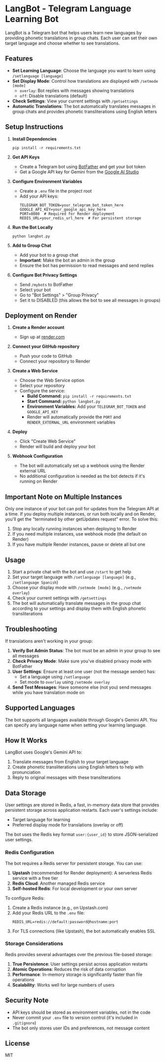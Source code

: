 # LangBot - Telegram Language Learning Bot

LangBot is a Telegram bot that helps users learn new languages by providing phonetic translations in group chats. Each user can set their own target language and choose whether to see translations.

## Features

- **Set Learning Language**: Choose the language you want to learn using `/setlanguage [language]`
- **Set Display Mode**: Control how translations are displayed with `/setmode [mode]`
  - `overlay`: Bot replies with messages showing translations
  - `off`: Disable translations (default)
- **Check Settings**: View your current settings with `/getsettings`
- **Automatic Translations**: The bot automatically translates messages in group chats and provides phonetic transliterations using English letters

## Setup Instructions

1. **Install Dependencies**
   ```
   pip install -r requirements.txt
   ```

2. **Get API Keys**
   - Create a Telegram bot using [BotFather](https://t.me/botfather) and get your bot token
   - Get a Google API key for Gemini from the [Google AI Studio](https://ai.google.dev/)

3. **Configure Environment Variables**
   - Create a `.env` file in the project root
   - Add your API keys:
     ```
     TELEGRAM_BOT_TOKEN=your_telegram_bot_token_here
     GOOGLE_API_KEY=your_google_api_key_here
     PORT=8080  # Required for Render deployment
     REDIS_URL=your_redis_url_here  # For persistent storage
     ```

4. **Run the Bot Locally**
   ```
   python langbot.py
   ```

5. **Add to Group Chat**
   - Add your bot to a group chat
   - **Important**: Make the bot an admin in the group
   - Ensure the bot has permission to read messages and send replies

6. **Configure Bot Privacy Settings**
   - Send `/mybots` to BotFather
   - Select your bot
   - Go to "Bot Settings" > "Group Privacy"
   - Set it to DISABLED (this allows the bot to see all messages in groups)

## Deployment on Render

1. **Create a Render account**
   - Sign up at [render.com](https://render.com)

2. **Connect your GitHub repository**
   - Push your code to GitHub
   - Connect your repository to Render

3. **Create a Web Service**
   - Choose the Web Service option
   - Select your repository
   - Configure the service:
     - **Build Command:** `pip install -r requirements.txt`
     - **Start Command:** `python langbot.py`
     - **Environment Variables:** Add your `TELEGRAM_BOT_TOKEN` and `GOOGLE_API_KEY`
     - Render will automatically provide the `PORT` and `RENDER_EXTERNAL_URL` environment variables

4. **Deploy**
   - Click "Create Web Service"
   - Render will build and deploy your bot

5. **Webhook Configuration**
   - The bot will automatically set up a webhook using the Render external URL
   - No additional configuration is needed as the bot detects if it's running on Render

## Important Note on Multiple Instances

Only one instance of your bot can poll for updates from the Telegram API at a time. If you deploy multiple instances, or run both locally and on Render, you'll get the "terminated by other getUpdates request" error. To solve this:

1. Stop any locally running instances when deploying to Render
2. If you need multiple instances, use webhook mode (the default on Render)
3. If you have multiple Render instances, pause or delete all but one

## Usage

1. Start a private chat with the bot and use `/start` to get help
2. Set your target language with `/setlanguage [language]` (e.g., `/setlanguage Spanish`)
3. Choose your display mode with `/setmode [mode]` (e.g., `/setmode overlay`)
4. Check your current settings with `/getsettings`
5. The bot will automatically translate messages in the group chat according to your settings and display them with English phonetic transliterations

## Troubleshooting

If translations aren't working in your group:

1. **Verify Bot Admin Status**: The bot must be an admin in your group to see all messages
2. **Check Privacy Mode**: Make sure you've disabled privacy mode with BotFather
3. **User Settings**: Ensure at least one user (not the message sender) has:
   - Set a language using `/setlanguage`
   - Set mode to `overlay` using `/setmode overlay`
4. **Send Test Messages**: Have someone else (not you) send messages while you have translation mode on

## Supported Languages

The bot supports all languages available through Google's Gemini API. You can specify any language name when setting your learning language.

## How It Works

LangBot uses Google's Gemini API to:
1. Translate messages from English to your target language
2. Create phonetic transliterations using English letters to help with pronunciation
3. Reply to original messages with these transliterations

## Data Storage

User settings are stored in Redis, a fast, in-memory data store that provides persistent storage across application restarts. Each user's settings include:
- Target language for learning
- Preferred display mode for translations (overlay or off)

The bot uses the Redis key format `user:{user_id}` to store JSON-serialized user settings.

### Redis Configuration

The bot requires a Redis server for persistent storage. You can use:
1. **Upstash** (recommended for Render deployment): A serverless Redis service with a free tier
2. **Redis Cloud**: Another managed Redis service
3. **Self-hosted Redis**: For local development or your own server

To configure Redis:
1. Create a Redis instance (e.g., on Upstash.com)
2. Add your Redis URL to the `.env` file:
   ```
   REDIS_URL=redis://default:password@hostname:port
   ```
3. For TLS connections (like Upstash), the bot automatically enables SSL

### Storage Considerations
Redis provides several advantages over the previous file-based storage:
1. **True Persistence**: User settings persist across application restarts
2. **Atomic Operations**: Reduces the risk of data corruption
3. **Performance**: In-memory storage is significantly faster than file operations
4. **Scalability**: Works well for large numbers of users

## Security Note

- API keys should be stored as environment variables, not in the code
- Never commit your `.env` file to version control (it's included in `.gitignore`)
- The bot only stores user IDs and preferences, not message content

## License

MIT 